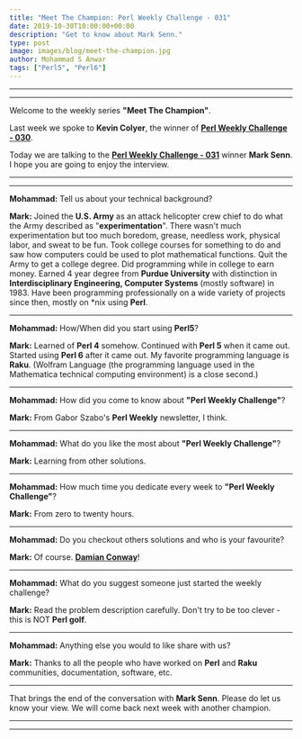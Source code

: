 ```yaml
---
title: "Meet The Champion: Perl Weekly Challenge - 031"
date: 2019-10-30T10:00:00+00:00
description: "Get to know about Mark Senn."
type: post
image: images/blog/meet-the-champion.jpg
author: Mohammad S Anwar
tags: ["Perl5", "Perl6"]
---
```

---
---

Welcome to the weekly series **"Meet The Champion"**.

Last week we spoke to **Kevin Colyer**, the winner of **[Perl Weekly Challenge - 030](/blog/meet-the-champion-030)**.

Today we are talking to the **[Perl Weekly Challenge - 031](/blog/perl-weekly-challenge-031)** winner **Mark Senn**. I hope you are going to enjoy the interview.

---
---

**Mohammad:** Tell us about your technical background?

**Mark:** Joined the **U.S. Army** as an attack helicopter crew chief to do what the Army described as "**experimentation**". There wasn't much experimentation but too much boredom, grease, needless work, physical labor, and sweat to be fun. Took college courses for something to do and saw how computers could be used to plot mathematical functions. Quit the Army to get a college degree. Did programming while in college to earn money. Earned 4 year degree from **Purdue University** with distinction in **Interdisciplinary Engineering, Computer Systems** (mostly software) in 1983. Have been programming professionally on a wide variety of projects since then, mostly on *nix using **Perl**.

---

**Mohammad:** How/When did you start using **Perl5**?

**Mark:** Learned of **Perl 4** somehow. Continued with **Perl 5** when it came out. Started using **Perl 6** after it came out. My favorite programming language is **Raku**. (Wolfram Language (the programming language used in the Mathematica technical computing environment) is a close second.)

---

**Mohammad:** How did you come to know about **"Perl Weekly Challenge"**?

**Mark:** From Gabor Szabo's **Perl Weekly** newsletter, I think.

---

**Mohammad:** What do you like the most about **"Perl Weekly Challenge"**?

**Mark:** Learning from other solutions.

---

**Mohammad:** How much time you dedicate every week to **"Perl Weekly Challenge"**?

**Mark:** From zero to twenty hours.

---

**Mohammad:** Do you checkout others solutions and who is your favourite?

**Mark:** Of course. [**Damian Conway**](https://perlweeklychallenge.org/blog/damian-corner)!

---

**Mohammad:** What do you suggest someone just started the weekly challenge?

**Mark:** Read the problem description carefully. Don't try to be too clever - this is NOT **Perl golf**.

---

**Mohammad:** Anything else you would to like share with us?

**Mark:** Thanks to all the people who have worked on **Perl** and **Raku** communities, documentation, software, etc.

---

That brings the end of the conversation with **Mark Senn**. Please do let us know your view. We will come back next week with another champion.

---
---
